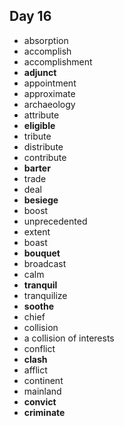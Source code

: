 ## Day 16

- absorption
- accomplish
- accomplishment
- **adjunct**
- appointment
- approximate
- archaeology
- attribute
- **eligible**
- tribute
- distribute
- contribute
- **barter**
- trade
- deal
- **besiege**
- boost
- unprecedented
- extent
- boast
- **bouquet**
- broadcast
- calm
- **tranquil**
- tranquilize
- **soothe**
- chief
- collision
- a collision of interests
- conflict
- **clash**
- afflict
- continent
- mainland
- **convict**
- **criminate**
